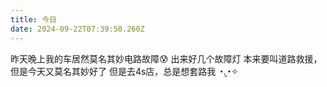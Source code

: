 ```yaml
---
title: 今日
date: 2024-09-22T07:39:50.260Z
---
```


昨天晚上我的车居然莫名其妙电路故障😰
出来好几个故障灯
本来要叫道路救援，但是今天又莫名其妙好了
但是去4s店，总是想套路我 ◔.̮◔✧

